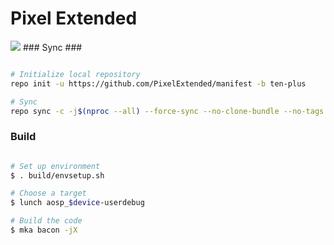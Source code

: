 # Pixel Extended #
<img src="https://imgur.com/likQDEZ.png">
### Sync ###

```bash

# Initialize local repository
repo init -u https://github.com/PixelExtended/manifest -b ten-plus

# Sync
repo sync -c -j$(nproc --all) --force-sync --no-clone-bundle --no-tags
```

### Build ###

```bash

# Set up environment
$ . build/envsetup.sh

# Choose a target
$ lunch aosp_$device-userdebug

# Build the code
$ mka bacon -jX
```

